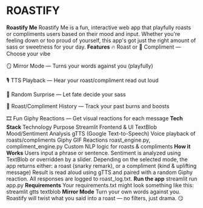 # ROASTIFY

**Roastify Me**
Roastify Me is a fun, interactive web app that playfully roasts or compliments users based on their mood and input. Whether you're feeling down or too proud of yourself, this app's got just the right amount of sass or sweetness for your day.
**Features**
🔥 Roast or 💖 Compliment — Choose your vibe

🪞 Mirror Mode — Turns your words against you (playfully)

🎙️ TTS Playback — Hear your roast/compliment read out loud

🎲 Random Surprise — Let fate decide your sass

📜 Roast/Compliment History — Track your past burns and boosts

🎞️ Fun Giphy Reactions — Get visual reactions for each message
**Tech Stack**
Technology	Purpose
Streamlit	Frontend & UI
TextBlob	Mood/Sentiment Analysis
gTTS (Google Text-to-Speech)	Voice playback of roasts/compliments
Giphy	GIF Reactions
roast_engine.py, compliment_engine.py	Custom NLP logic for roasts & compliments
**How it Works**
Users input a phrase or sentence.
Sentiment is analyzed using TextBlob or overridden by a slider.
Depending on the selected mode, the app returns either:
a roast (snarky remark), or
a compliment (kind & uplifting message)
Result is read aloud using gTTS and paired with a random Giphy reaction.
All responses are logged to roast_log.txt.
**Run the app**
streamlit run app.py
**Requirements**
Your requirements.txt might look something like this:
streamlit
gtts
textblob
**Mirror Mode**
Turn your own words against you. Roastify will twist what you said into a roast — no filters, just drama. 😏






